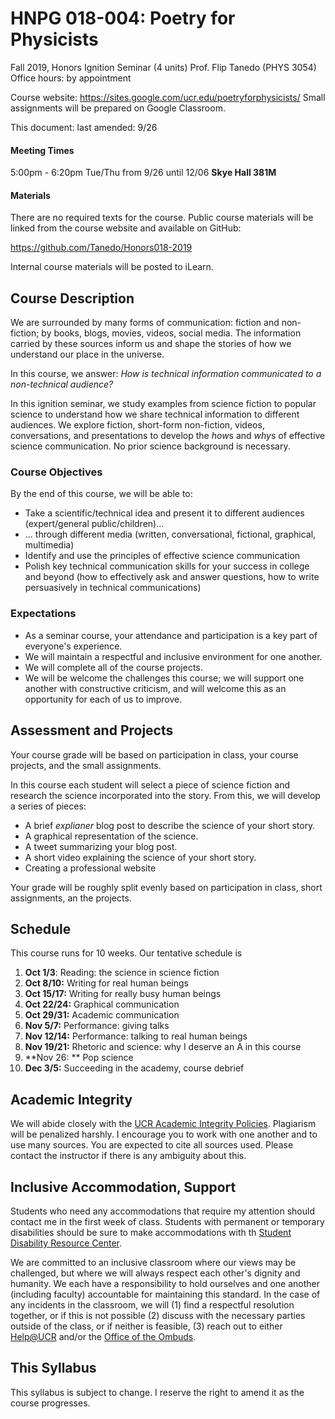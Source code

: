 # HNPG 018-004: Poetry for Physicists

Fall 2019, Honors Ignition Seminar (4 units)
Prof. Flip Tanedo (PHYS 3054)
Office hours: by appointment

Course website: https://sites.google.com/ucr.edu/poetryforphysicists/
Small assignments will be prepared on Google Classroom.

This document: last amended: 9/26

#### Meeting Times

5:00pm - 6:20pm
Tue/Thu from 9/26 until 12/06
**Skye Hall 381M** 

#### Materials

There are no required texts for the course. Public course materials will be linked from the course website and available on GitHub:

https://github.com/Tanedo/Honors018-2019

Internal course materials will be posted to iLearn.

## Course Description

We are surrounded by many forms of communication: fiction and non-fiction; by books, blogs, movies, videos, social media. The information carried by these sources inform us and shape the stories of how we understand our place in the universe. 

In this course, we answer: *How is technical information communicated to a non-technical audience?*

In this ignition seminar, we study examples from science fiction to popular science to understand how we share technical information to different audiences. We explore fiction, short-form non-fiction, videos, conversations, and presentations to develop the *how*s and *why*s of effective science communication. No prior science background is necessary.

### Course Objectives

By the end of this course, we will be able to:

* Take a scientific/technical idea and present it to different audiences (expert/general public/children)...
* ... through different media (written, conversational, fictional, graphical, multimedia)
* Identify and use the principles of effective science communication 
* Polish key technical communication skills for your success in college and beyond (how to effectively ask and answer questions, how to write persuasively in technical communications)

### Expectations

* As a seminar course, your attendance and participation is a key part of everyone's experience.
* We will maintain a respectful and inclusive environment for one another.
* We will complete all of the course projects. 
* We will be welcome the challenges this course; we will support one another with constructive criticism, and will welcome this as an opportunity for each of us to improve.

## Assessment and Projects

Your course grade will be based on participation in class, your course projects, and the small assignments. 

In this course each student will select a piece of science fiction and research the science incorporated into the story. From this, we will develop a series of pieces:

* A brief *explianer* blog post to describe the science of your short story.
* A graphical representation of the science.
* A tweet summarizing your blog post.
* A short video explaining the science of your short story.
* Creating a professional website

Your grade will be roughly split evenly based on participation in class, short assignments, an the projects. 

## Schedule

This course runs for 10 weeks. Our tentative schedule is 

1. **Oct 1/3**: Reading: the science in science fiction
2. **Oct 8/10:** Writing for real human beings
3. **Oct 15/17:** Writing for really busy human beings
4. **Oct 22/24:** Graphical communication
5. **Oct 29/31:** Academic communication
6. **Nov 5/7:** Performance: giving talks
7. **Nov 12/14:** Performance: talking to real human beings
8. **Nov 19/21:** Rhetoric and science: why I deserve an A in this course
9. **Nov 26: ** Pop science
10. **Dec 3/5:** Succeeding in the academy, course debrief

## Academic Integrity

We will abide closely with the [UCR Academic Integrity Policies](https://conduct.ucr.edu/policies/academic-integrity-policies-and-procedures). Plagiarism will be penalized harshly. I encourage you to work with one another and to use many sources. You are expected to cite all sources used. Please contact the instructor if there is any ambiguity about this.

## Inclusive Accommodation, Support

Students who need any accommodations that require my attention should contact me in the first week of class. Students with permanent or temporary disabilities should be sure to make accommodations with th [Student Disability Resource Center](https://sdrc.ucr.edu).

We are committed to an inclusive classroom where our views may be challenged, but where we will always respect each other's dignity and humanity. We each have a responsibility to hold ourselves and one another (including faculty) accountable for maintaining this standard. In the case of any incidents in the classroom, we will (1) find a respectful resolution together, or if this is not possible (2) discuss with the necessary parties outside of the class, or if neither is feasible, (3) reach out to either [Help@UCR](https://help.ucr.edu) and/or the [Office of the Ombuds](https://ombuds.ucr.edu). 

## This Syllabus

This syllabus is subject to change. I reserve the right to amend it as the course progresses. 